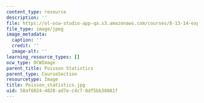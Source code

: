 ```yaml
---
content_type: resource
description: ''
file: https://ol-ocw-studio-app-qa.s3.amazonaws.com/courses/8-13-14-experimental-physics-i-ii-junior-lab-fall-2016-spring-2017/58af60244028ad7ec4c78df5bb38881f_Poisson_statistics.jpg
file_type: image/jpeg
image_metadata:
  caption: ''
  credit: ''
  image-alt: ''
learning_resource_types: []
ocw_type: OCWImage
parent_title: Poisson Statistics
parent_type: CourseSection
resourcetype: Image
title: Poisson_statistics.jpg
uid: 58af6024-4028-ad7e-c4c7-8df5bb38881f
---
```

